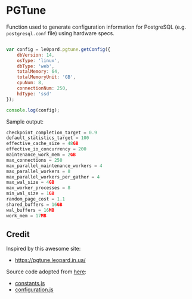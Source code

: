 # PGTune
Function used to generate configuration information for PostgreSQL (e.g. `postgresql.conf` file) using hardware specs. 

```javascript

var config = le0pard.pgtune.getConfig({
    dbVersion: 14,
    osType: 'linux',
    dbType: 'web',
    totalMemory: 64,
    totalMemoryUnit: 'GB',
    cpuNum: 8,
    connectionNum: 250,
    hdType: 'ssd'
});

console.log(config);
```

Sample output:
```javascript
checkpoint_completion_target = 0.9
default_statistics_target = 100
effective_cache_size = 48GB
effective_io_concurrency = 200
maintenance_work_mem = 2GB
max_connections = 250
max_parallel_maintenance_workers = 4
max_parallel_workers = 8
max_parallel_workers_per_gather = 4
max_wal_size = 4GB
max_worker_processes = 8
min_wal_size = 1GB
random_page_cost = 1.1
shared_buffers = 16GB
wal_buffers = 16MB
work_mem = 17MB
```

## Credit
Inspired by this awesome site:
 * https://pgtune.leopard.in.ua/

Source code adopted from [here](https://github.com/le0pard/pgtune/):
   * [constants.js](/le0pard/pgtune/blob/master/assets/selectors/configuration.js)
   * [configuration.js](/le0pard/pgtune/blob/master/assets/reducers/configuration/constants.js)
